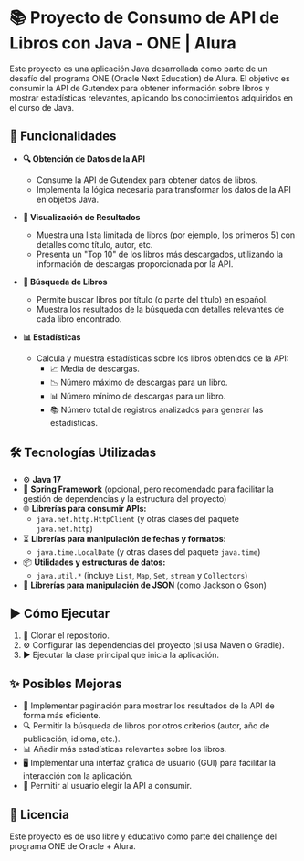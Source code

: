 # 📚 Proyecto de Consumo de API de Libros con Java - ONE | Alura 

Este proyecto es una aplicación Java desarrollada como parte de un desafío del programa ONE (Oracle Next Education) de Alura. El objetivo es consumir la API de Gutendex para obtener información sobre libros y mostrar estadísticas relevantes, aplicando los conocimientos adquiridos en el curso de Java.  

## 🚀 Funcionalidades  

- **🔍 Obtención de Datos de la API**  
  - Consume la API de Gutendex para obtener datos de libros.  
  - Implementa la lógica necesaria para transformar los datos de la API en objetos Java.  

- **📖 Visualización de Resultados**  
  - Muestra una lista limitada de libros (por ejemplo, los primeros 5) con detalles como título, autor, etc.  
  - Presenta un "Top 10" de los libros más descargados, utilizando la información de descargas proporcionada por la API.  

- **🔎 Búsqueda de Libros**  
  - Permite buscar libros por título (o parte del título) en español.  
  - Muestra los resultados de la búsqueda con detalles relevantes de cada libro encontrado.  

- **📊 Estadísticas**  
  - Calcula y muestra estadísticas sobre los libros obtenidos de la API:  
    - 📈 Media de descargas.  
    - 📉 Número máximo de descargas para un libro.  
    - 📊 Número mínimo de descargas para un libro.  
    - 📚 Número total de registros analizados para generar las estadísticas.  

## 🛠️ Tecnologías Utilizadas  

- ⚙️ **Java 17**   
- 🌱 **Spring Framework** (opcional, pero recomendado para facilitar la gestión de dependencias y la estructura del proyecto)  
- 🌐 **Librerías para consumir APIs:**  
  - `java.net.http.HttpClient` (y otras clases del paquete `java.net.http`)  
- ⏳ **Librerías para manipulación de fechas y formatos:**  
  - `java.time.LocalDate` (y otras clases del paquete `java.time`)  
- 📦 **Utilidades y estructuras de datos:**  
  - `java.util.*` (incluye `List`, `Map`, `Set`, `stream` y `Collectors`)  
- 🔗 **Librerías para manipulación de JSON** (como Jackson o Gson)  

## ▶️ Cómo Ejecutar  

1. 🛒 Clonar el repositorio.  
2. ⚙️ Configurar las dependencias del proyecto (si usa Maven o Gradle).  
3. ▶️ Ejecutar la clase principal que inicia la aplicación.  

## ✨ Posibles Mejoras  

- 📑 Implementar paginación para mostrar los resultados de la API de forma más eficiente.  
- 🔍 Permitir la búsqueda de libros por otros criterios (autor, año de publicación, idioma, etc.).  
- 📊 Añadir más estadísticas relevantes sobre los libros.  
- 🖥️ Implementar una interfaz gráfica de usuario (GUI) para facilitar la interacción con la aplicación.  
- 🔄 Permitir al usuario elegir la API a consumir.

## 📄 Licencia

Este proyecto es de uso libre y educativo como parte del challenge del programa ONE de Oracle + Alura.
